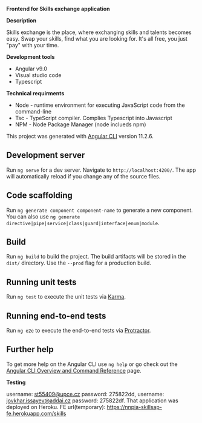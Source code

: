 **Frontend for Skills exchange application**

**Description**

Skills exchange is the place, where exchanging skills and talents becomes easy. Swap your skills, find what you are looking for. It's all free, you just "pay" with your time.

**Development tools**

* Angular v9.0
* Visual studio code
* Typescript

**Technical requirments**

* Node - runtime environment for executing JavaScript code from the command-line
* Tsc - TypeScript compiler. Complies Typescript into Javascript
* NPM - Node Package Manager (node inclueds npm)

This project was generated with [Angular CLI](https://github.com/angular/angular-cli) version 11.2.6.

## Development server

Run `ng serve` for a dev server. Navigate to `http://localhost:4200/`. The app will automatically reload if you change any of the source files.

## Code scaffolding

Run `ng generate component component-name` to generate a new component. You can also use `ng generate directive|pipe|service|class|guard|interface|enum|module`.

## Build

Run `ng build` to build the project. The build artifacts will be stored in the `dist/` directory. Use the `--prod` flag for a production build.

## Running unit tests

Run `ng test` to execute the unit tests via [Karma](https://karma-runner.github.io).

## Running end-to-end tests

Run `ng e2e` to execute the end-to-end tests via [Protractor](http://www.protractortest.org/).

## Further help

To get more help on the Angular CLI use `ng help` or go check out the [Angular CLI Overview and Command Reference](https://angular.io/cli) page.

**Testing**

username: st55409@upce.cz password: 275822dd,
username: jovkhar.issayev@addai.cz password: 275822df.
That application was deployed on Heroku.
FE url(temporary): https://nnpia-skillsap-fe.herokuapp.com/skills
